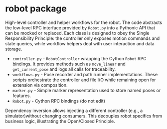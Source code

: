 # robot package

High-level controller and helper workflows for the robot. The code abstracts the low-level RPC interface provided by `Robot.py` into a Pythonic API that can be mocked or replaced.  Each class is designed to obey the Single Responsibility Principle: the controller only exposes motion commands and state queries, while workflow helpers deal with user interaction and data storage.

- `controller.py` - `RobotController` wrapping the Cython `Robot` RPC bindings. It provides methods such as `move_linear` and `get_current_pose` and logs all calls for traceability.
- `workflows.py` - Pose recorder and path runner implementations.  These scripts orchestrate the controller and file I/O while remaining open for extension via composition.
- `marker.py` - Simple marker representation used to store named poses or features.
- `Robot.py` - Cython RPC bindings (do not edit)

Dependency inversion allows injecting a different controller (e.g., a simulator)without changing consumers. This decouples robot specifics from business logic, illustrating the Open/Closed Principle.

